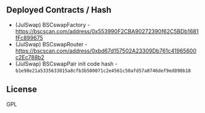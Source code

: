 ## Deployed Contracts / Hash


- (JulSwap) BSCswapFactory - https://bscscan.com/address/0x553990F2CBA90272390f62C5BDb1681fFc899675
- (JulSwap) BSCswapRouter  - https://bscscan.com/address/0xbd67d157502A23309Db761c41965600c2Ec788b2
- (JulSwap) BSCswapPair init code hash - `b1e98e21a5335633815a8cfb3b580071c2e4561c50afd57a8746def9ed890b18`


## License
 GPL